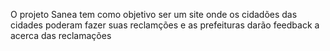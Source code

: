 O projeto Sanea tem como objetivo ser um site onde os cidadões das cidades poderam fazer suas reclamções e as prefeituras darão feedback a acerca das reclamações 